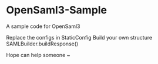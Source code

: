 # OpenSaml3-Sample

A sample code for OpenSaml3

Replace the configs in StaticConfig
Build your own structure SAMLBuilder.buildResponse()

Hope can help someone ~
